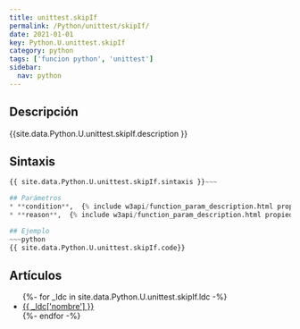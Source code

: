 ```yaml
---
title: unittest.skipIf
permalink: /Python/unittest/skipIf/
date: 2021-01-01
key: Python.U.unittest.skipIf
category: python
tags: ['funcion python', 'unittest']
sidebar: 
  nav: python
---
```


## Descripción
{{site.data.Python.U.unittest.skipIf.description }}

## Sintaxis
~~~python
{{ site.data.Python.U.unittest.skipIf.sintaxis }}~~~

## Parámetros
* **condition**,  {% include w3api/function_param_description.html propiedad=site.data.Python.U.unittest.skipIf valor="condition" %}
* **reason**,  {% include w3api/function_param_description.html propiedad=site.data.Python.U.unittest.skipIf valor="reason" %}

## Ejemplo
~~~python
{{ site.data.Python.U.unittest.skipIf.code}}
~~~

## Artículos
<ul>
{%- for _ldc in site.data.Python.U.unittest.skipIf.ldc -%}
   <li>
       <a href="{{_ldc['url'] }}">{{ _ldc['nombre'] }}</a>
   </li>
{%- endfor -%}
</ul>
